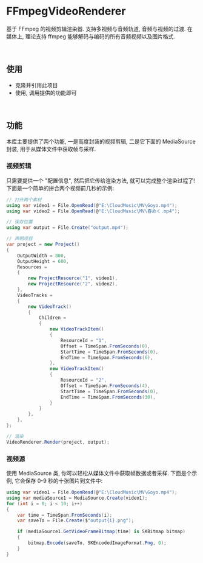 # FFmpegVideoRenderer

基于 FFmpeg 的视频剪辑渲染器. 支持多视频与音频轨道, 音频与视频的过渡. 在媒体上, 理论支持 ffmpeg 能够解码与编码的所有音频视频以及图片格式.

<br />

## 使用

- 克隆并引用此项目
- 使用, 调用提供的功能即可

<br />

## 功能

本库主要提供了两个功能, 一是高度封装的视频剪辑, 二是它下面的 MediaSource 封装, 用于从媒体文件中获取帧与采样.

### 视频剪辑

只需要提供一个 "配置信息", 然后把它传给渲染方法, 就可以完成整个渲染过程了! 下面是一个简单的拼合两个视频前几秒的示例:

```csharp
// 打开两个素材
using var video1 = File.OpenRead(@"E:\CloudMusic\MV\Goyo.mp4");
using var video2 = File.OpenRead(@"E:\CloudMusic\MV\春めく.mp4");

// 保存位置
using var output = File.Create("output.mp4");

// 声明项目
var project = new Project()
{
    OutputWidth = 800,
    OutputHeight = 600,
    Resources =
    {
        new ProjectResource("1", video1),
        new ProjectResource("2", video2),
    },
    VideoTracks =
    {
        new VideoTrack()
        {
            Children =
            {
                new VideoTrackItem()
                {
                    ResourceId = "1",
                    Offset = TimeSpan.FromSeconds(0),
                    StartTime = TimeSpan.FromSeconds(0),
                    EndTime = TimeSpan.FromSeconds(6),
                },
                new VideoTrackItem()
                {
                    ResourceId = "2",
                    Offset = TimeSpan.FromSeconds(4),
                    StartTime = TimeSpan.FromSeconds(0),
                    EndTime = TimeSpan.FromSeconds(30),
                }
            }
        },
    },
};

// 渲染
VideoRenderer.Render(project, output);
```

### 视频源

使用 MediaSource 类, 你可以轻松从媒体文件中获取帧数据或者采样. 下面是个示例, 它会保存 0-9 秒的十张图片到文件中:

```csharp
using var video1 = File.OpenRead(@"E:\CloudMusic\MV\Goyo.mp4");
using var mediaSource1 = MediaSource.Create(video1);
for (int i = 0; i < 10; i++)
{
    var time = TimeSpan.FromSeconds(i);
    var saveTo = File.Create($"output{i}.png");

    if (mediaSource1.GetVideoFrameBitmap(time) is SKBitmap bitmap)
    {
        bitmap.Encode(saveTo, SKEncodedImageFormat.Png, 0);
    }
}
```
